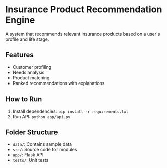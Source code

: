 
# Insurance Product Recommendation Engine

A system that recommends relevant insurance products based on a user's profile and life stage.

## Features
- Customer profiling
- Needs analysis
- Product matching
- Ranked recommendations with explanations

## How to Run
1. Install dependencies: `pip install -r requirements.txt`
2. Run API: `python app/api.py`

## Folder Structure
- `data/`: Contains sample data
- `src/`: Source code for modules
- `app/`: Flask API
- `tests/`: Unit tests

